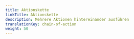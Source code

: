 ```yaml
---
title: Aktionskette
linkTitle: Aktionskette
description: Mehrere Aktionen hintereinander ausführen
translationKey: chain-of-action
weight: 50
---
```

